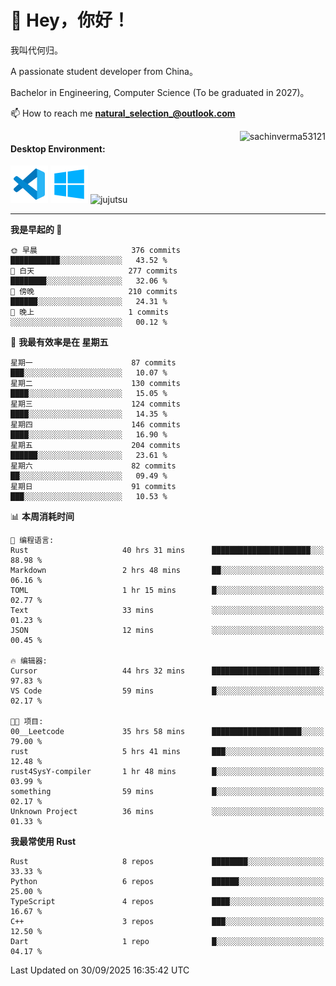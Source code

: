 # 👋 Hey，你好！

我叫代何归。

A passionate student developer from China。

Bachelor in Engineering, Computer Science (To be graduated in 2027)。

📫 How to reach me **natural_selection_@outlook.com**

<div style="display: flex; justify-content: space-between; align-items: flex-start;">
  <div>
    <h4>Desktop Environment: </h4>
    <span>
      <img style="margin: auto;" src="https://raw.githubusercontent.com/sachinverma53121/sachinverma53121/master/icons/vsc.png" alt=vs width="60" height="60"/>
      <img style="margin: auto;" src="https://raw.githubusercontent.com/sachinverma53121/sachinverma53121/master/icons/win10.png" alt=windows10 width="60" height="60"/>
      <img style="margin: auto;" src="https://img2023.cnblogs.com/blog/3292968/202505/3292968-20250515084111916-1835883071.png" alt=jujutsu width="60" height="60"/>
    </span>
  </div>
  <div>
    <img style="margin: auto;" src=https://github-readme-stats.vercel.app/api?username=Natural-selection1&show_icons=true alt=sachinverma53121 />
  </div>
</div>

---

<!--START_SECTION:waka-->
**我是早起的 🐤** 

```text
🌞 早晨                     376 commits         ███████████░░░░░░░░░░░░░░   43.52 % 
🌆 白天                     277 commits         ████████░░░░░░░░░░░░░░░░░   32.06 % 
🌃 傍晚                     210 commits         ██████░░░░░░░░░░░░░░░░░░░   24.31 % 
🌙 晚上                     1 commits           ░░░░░░░░░░░░░░░░░░░░░░░░░   00.12 % 
```
📅 **我最有效率是在 星期五** 

```text
星期一                      87 commits          ███░░░░░░░░░░░░░░░░░░░░░░   10.07 % 
星期二                      130 commits         ████░░░░░░░░░░░░░░░░░░░░░   15.05 % 
星期三                      124 commits         ████░░░░░░░░░░░░░░░░░░░░░   14.35 % 
星期四                      146 commits         ████░░░░░░░░░░░░░░░░░░░░░   16.90 % 
星期五                      204 commits         ██████░░░░░░░░░░░░░░░░░░░   23.61 % 
星期六                      82 commits          ██░░░░░░░░░░░░░░░░░░░░░░░   09.49 % 
星期日                      91 commits          ███░░░░░░░░░░░░░░░░░░░░░░   10.53 % 
```


📊 **本周消耗时间** 

```text
💬 编程语言: 
Rust                     40 hrs 31 mins      ██████████████████████░░░   88.98 % 
Markdown                 2 hrs 48 mins       ██░░░░░░░░░░░░░░░░░░░░░░░   06.16 % 
TOML                     1 hr 15 mins        █░░░░░░░░░░░░░░░░░░░░░░░░   02.77 % 
Text                     33 mins             ░░░░░░░░░░░░░░░░░░░░░░░░░   01.23 % 
JSON                     12 mins             ░░░░░░░░░░░░░░░░░░░░░░░░░   00.45 % 

🔥 编辑器: 
Cursor                   44 hrs 32 mins      ████████████████████████░   97.83 % 
VS Code                  59 mins             █░░░░░░░░░░░░░░░░░░░░░░░░   02.17 % 

🐱‍💻 项目: 
00__Leetcode             35 hrs 58 mins      ████████████████████░░░░░   79.00 % 
rust                     5 hrs 41 mins       ███░░░░░░░░░░░░░░░░░░░░░░   12.48 % 
rust4SysY-compiler       1 hr 48 mins        █░░░░░░░░░░░░░░░░░░░░░░░░   03.99 % 
something                59 mins             █░░░░░░░░░░░░░░░░░░░░░░░░   02.17 % 
Unknown Project          36 mins             ░░░░░░░░░░░░░░░░░░░░░░░░░   01.33 % 
```

**我最常使用 Rust** 

```text
Rust                     8 repos             ████████░░░░░░░░░░░░░░░░░   33.33 % 
Python                   6 repos             ██████░░░░░░░░░░░░░░░░░░░   25.00 % 
TypeScript               4 repos             ████░░░░░░░░░░░░░░░░░░░░░   16.67 % 
C++                      3 repos             ███░░░░░░░░░░░░░░░░░░░░░░   12.50 % 
Dart                     1 repo              █░░░░░░░░░░░░░░░░░░░░░░░░   04.17 % 
```




 Last Updated on 30/09/2025 16:35:42 UTC
<!--END_SECTION:waka-->

